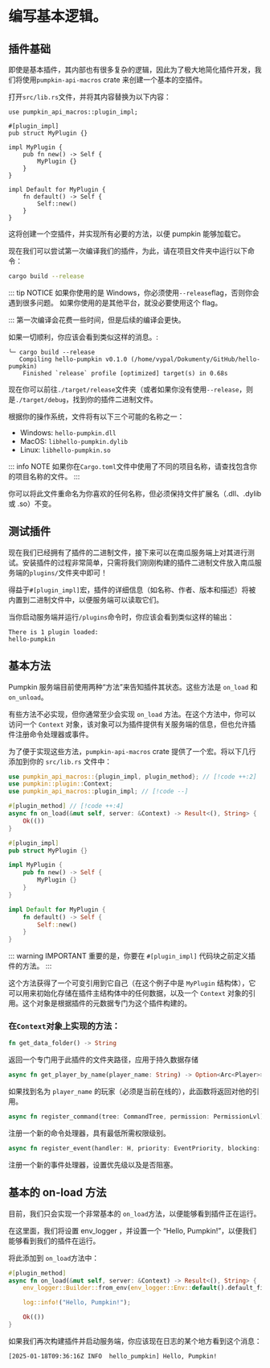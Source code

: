 # 编写基本逻辑。
## 插件基础
即使是基本插件，其内部也有很多复杂的逻辑，因此为了极大地简化插件开发，我们将使用`pumpkin-api-macros` crate 来创建一个基本的空插件。

打开`src/lib.rs`文件，并将其内容替换为以下内容：
```rs:line-numbers
use pumpkin_api_macros::plugin_impl;

#[plugin_impl]
pub struct MyPlugin {}

impl MyPlugin {
    pub fn new() -> Self {
        MyPlugin {}
    }
}

impl Default for MyPlugin {
    fn default() -> Self {
        Self::new()
    }
}
```
这将创建一个空插件，并实现所有必要的方法，以便 pumpkin 能够加载它。

现在我们可以尝试第一次编译我们的插件，为此，请在项目文件夹中运行以下命令：
```bash
cargo build --release
```
::: tip NOTICE
如果你使用的是 Windows，你必须使用`--release`flag，否则你会遇到很多问题。 如果你使用的是其他平台，就没必要使用这个 flag。

:::
第一次编译会花费一些时间，但是后续的编译会更快。

如果一切顺利，你应该会看到类似这样的消息。:
```log
╰─ cargo build --release
   Compiling hello-pumpkin v0.1.0 (/home/vypal/Dokumenty/GitHub/hello-pumpkin)
    Finished `release` profile [optimized] target(s) in 0.68s
```

现在你可以前往`./target/release`文件夹（或者如果你没有使用`--release`，则是`./target/debug`，找到你的插件二进制文件。

根据你的操作系统，文件将有以下三个可能的名称之一：
- Windows: `hello-pumpkin.dll`
- MacOS: `libhello-pumpkin.dylib`
- Linux: `libhello-pumpkin.so`

::: info NOTE
如果你在`Cargo.toml`文件中使用了不同的项目名称，请查找包含你的项目名称的文件。
:::

你可以将此文件重命名为你喜欢的任何名称，但必须保持文件扩展名（.dll、.dylib 或 .so）不变。

## 测试插件
现在我们已经拥有了插件的二进制文件，接下来可以在南瓜服务端上对其进行测试。安装插件的过程非常简单，只需将我们刚刚构建的插件二进制文件放入南瓜服务端的`plugins/`文件夹中即可！

得益于`#[plugin_impl]`宏，插件的详细信息（如名称、作者、版本和描述）将被内置到二进制文件中，以便服务端可以读取它们。

当你启动服务端并运行`/plugins`命令时，你应该会看到类似这样的输出：
```
There is 1 plugin loaded:
hello-pumpkin
```

## 基本方法
Pumpkin 服务端目前使用两种“方法”来告知插件其状态。这些方法是 `on_load` 和 `on_unload`。

有些方法不必实现，但你通常至少会实现 `on_load` 方法。在这个方法中，你可以访问一个 `Context` 对象，该对象可以为插件提供有关服务端的信息，但也允许插件注册命令处理器或事件。

为了便于实现这些方法，`pumpkin-api-macros` crate 提供了一个宏。将以下几行添加到你的 `src/lib.rs` 文件中：
```rs
use pumpkin_api_macros::{plugin_impl, plugin_method}; // [!code ++:2]
use pumpkin::plugin::Context;
use pumpkin_api_macros::plugin_impl; // [!code --]

#[plugin_method] // [!code ++:4]
async fn on_load(&mut self, server: &Context) -> Result<(), String> {
    Ok(())
}

#[plugin_impl]
pub struct MyPlugin {}

impl MyPlugin {
    pub fn new() -> Self {
        MyPlugin {}
    }
}

impl Default for MyPlugin {
    fn default() -> Self {
        Self::new()
    }
}
```

::: warning IMPORTANT
重要的是，你要在 `#[plugin_impl]` 代码块之前定义插件的方法。
:::

这个方法获得了一个可变引用到它自己（在这个例子中是 `MyPlugin` 结构体），它可以用来初始化存储在插件主结构体中的任何数据，以及一个 `Context` 对象的引用。这个对象是根据插件的元数据专门为这个插件构建的。

### 在`Context`对象上实现的方法：
```rs
fn get_data_folder() -> String
```
返回一个专门用于此插件的文件夹路径，应用于持久数据存储
```rs
async fn get_player_by_name(player_name: String) -> Option<Arc<Player>>
```
如果找到名为 `player_name` 的玩家（必须是当前在线的），此函数将返回对他的引用。
```rs
async fn register_command(tree: CommandTree, permission: PermissionLvl)
```
注册一个新的命令处理器，具有最低所需权限级别。
```rs
async fn register_event(handler: H, priority: EventPriority, blocking: bool)
```
注册一个新的事件处理器，设置优先级以及是否阻塞。

## 基本的 on-load 方法
目前，我们只会实现一个非常基本的 `on_load`方法，以便能够看到插件正在运行。

在这里面，我们将设置 env_logger ，并设置一个 “Hello, Pumpkin!”，以便我们能够看到我们的插件在运行。

将此添加到 `on_load`方法中：
```rs
#[plugin_method]
async fn on_load(&mut self, server: &Context) -> Result<(), String> {
    env_logger::Builder::from_env(env_logger::Env::default().default_filter_or("info")).init(); // [!code ++:3]

    log::info!("Hello, Pumpkin!");

    Ok(())
}
```

如果我们再次构建插件并启动服务端，你应该现在日志的某个地方看到这个消息：
```log
[2025-01-18T09:36:16Z INFO  hello_pumpkin] Hello, Pumpkin!
```